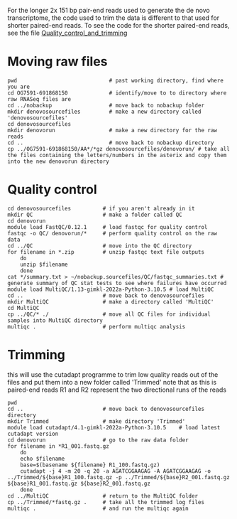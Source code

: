 For the longer 2x 151 bp pair-end reads used to generate the de novo transcriptome, the code used to trim the data is different to that used for shorter paired-end reads. To see the code for the shorter paired-end reads, see the file [Quality_control_and_trimming](https://github.com/breanariordan/triplefinRNA/blob/main/Quality_control_and_trimming.md)

# Moving raw files

```
pwd                             # past working directory, find where you are
cd OG7591-691868150             # identify/move to to directory where raw RNASeq files are
cd ../nobackup                  # move back to nobackup folder
mkdir denovosourcefiles         # make a new directory called 'denovosourcefiles'
cd denovosourcefiles
mkdir denovorun                 # make a new directory for the raw reads
cd ..                           # move back to nobackup directory
cp ../OG7591-691868150/AA*/*gz denovosourcefiles/denovorun/ # take all the files containing the letters/numbers in the asterix and copy them into the new denovorun directory
```

# Quality control

```
cd denovosourcefiles          # if you aren't already in it
mkdir QC                      # make a folder called QC
cd denovorun
module load FastQC/0.12.1     # load fastqc for quality control
fastqc -o QC/ denovorun/*     # perform quality control on the raw data
cd ../QC                      # move into the QC directory
for filename in *.zip         # unzip fastqc text file outputs
    do
    unzip $filename
    done
cat */summary.txt > ~/nobackup.sourcefiles/QC/fastqc_summaries.txt # generate summary of QC stat tests to see where failures have occurred
module load MultiQC/1.13-gimkl-2022a-Python-3.10.5 # load MultiQC
cd ..                         # move back to denovosourcefiles
mkdir MultiQC                 # make a directory called 'MultiQC'
cd MultiQC
cp ../QC/* ./                 # move all QC files for individual samples into MultiQC directory
multiqc .                     # perform multiqc analysis 
```

# Trimming
this will use the cutadapt programme to trim low quality reads out of the files and put them into a new folder called 'Trimmed'
note that as this is paired-end reads R1 and R2 represent the two directional runs of the reads

```
pwd
cd ..                         # move back to denovosourcefiles directory
mkdir Trimmed                 # make directory 'Trimmed'
module load cutadapt/4.1-gimkl-2022a-Python-3.10.5    # load latest cutadapt version
cd denovorun                  # go to the raw data folder
for filename in *R1_001.fastq.gz
    do
    echo $filename
    base=$(basename ${filename} R1_100.fastq.gz)
    cutadapt -j 4 -m 20 -q 20 -a AGATCGGAAGAG -A AGATCGGAAGAG -o ../Trimmed/${base}R1_100.fastq.gz -p ../Trimmed/${base}R2_001.fastq.gz ${base}R1_001.fastq.gz ${base}R2_001.fastq.gz
    done
cd ../MultiQC                 # return to the MultiQC folder
cp ../Trimmed/*fastq.gz .     # take all the trimmed log files
multiqc .                     # and run the multiqc again
```
